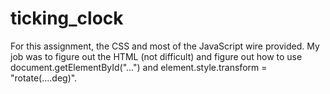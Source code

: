 # ticking_clock
For this assignment, the CSS and most of the JavaScript wire provided.
My job was to figure out the HTML (not difficult) and figure out how to use document.getElementById("...") and element.style.transform = "rotate(....deg)".
